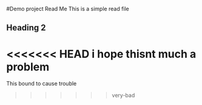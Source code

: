 #Demo project Read Me
This is a simple read file

## Heading 2

<<<<<<< HEAD
i hope thisnt much a problem
=======
This bound to cause trouble
>>>>>>> very-bad
